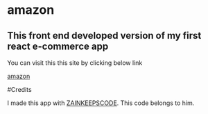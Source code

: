 # amazon

## This front end developed version of my first react e-commerce app

You can visit this this site by clicking below link

[amazon](https://amazonreact.pages.dev)


#Credits

I made this app with [ZAINKEEPSCODE](https://www.youtube.com/watch?v=P5VnLiGUmtY). This code belongs to him.
